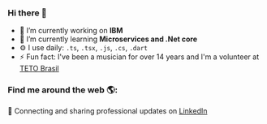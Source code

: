 ### Hi there 👋

- 🔭 I’m currently working on **IBM**
- 🌱 I’m currently learning **Microservices and .Net core**
- ⚙️ I use daily: `.ts`, `.tsx`, `.js`, `.cs`, `.dart`
- ⚡ Fun fact: I've been a musician for over 14 years and I'm a volunteer at <a href="https://www.techo.org/brasil/">TETO Brasil</a>

### Find me around the web 🌎:
💼 Connecting and sharing professional updates on <a href="https://www.linkedin.com/in/ana-nicole-massaneiro/">LinkedIn</a>

